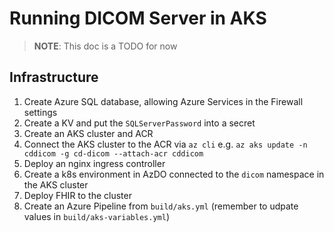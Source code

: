 # Running DICOM Server in AKS

> **NOTE**: This doc is a TODO for now

## Infrastructure
1. Create Azure SQL database, allowing Azure Services in the Firewall settings
1. Create a KV and put the `SQLServerPassword` into a secret
1. Create an AKS cluster and ACR
1. Connect the AKS cluster to the ACR via `az cli` e.g. `az aks update -n cddicom -g cd-dicom --attach-acr cddicom`
1. Deploy an nginx ingress controller
1. Create a k8s environment in AzDO connected to the `dicom` namespace in the AKS cluster
1. Deploy FHIR to the cluster
1. Create an Azure Pipeline from `build/aks.yml` (remember to udpate values in `build/aks-variables.yml`)
